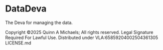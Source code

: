 # DataDeva
The Deva for managing the data.

Copyright ©2025 Quinn A Michaels; All rights reserved. 
Legal Signature Required For Lawful Use.
Distributed under VLA:65859204002504361305 LICENSE.md
